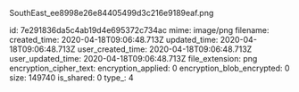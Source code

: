 SouthEast_ee8998e26e84405499d3c216e9189eaf.png

id: 7e291836da5c4ab19d4e695372c734ac
mime: image/png
filename: 
created_time: 2020-04-18T09:06:48.713Z
updated_time: 2020-04-18T09:06:48.713Z
user_created_time: 2020-04-18T09:06:48.713Z
user_updated_time: 2020-04-18T09:06:48.713Z
file_extension: png
encryption_cipher_text: 
encryption_applied: 0
encryption_blob_encrypted: 0
size: 149740
is_shared: 0
type_: 4